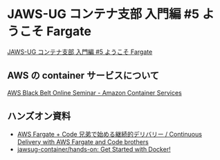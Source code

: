 # JAWS-UG コンテナ支部 入門編 #5 ようこそ Fargate

[JAWS-UG コンテナ支部 入門編 #5 ようこそ Fargate](https://jawsug-container.connpass.com/event/92500/)

## AWS の container サービスについて

[AWS Black Belt Online Seminar - Amazon Container Services](https://www.slideshare.net/AmazonWebServicesJapan/20180214-aws-black-belt-online-seminar-amazon-container-services)

## ハンズオン資料

* [AWS Fargate + Code 兄弟で始める継続的デリバリー / Continuous Delivery with AWS Fargate and Code brothers](https://speakerdeck.com/pottava/continuous-delivery-with-aws-fargate-and-code-brothers)
* [jawsug-container/hands-on: Get Started with Docker!](https://github.com/jawsug-container/hands-on)

